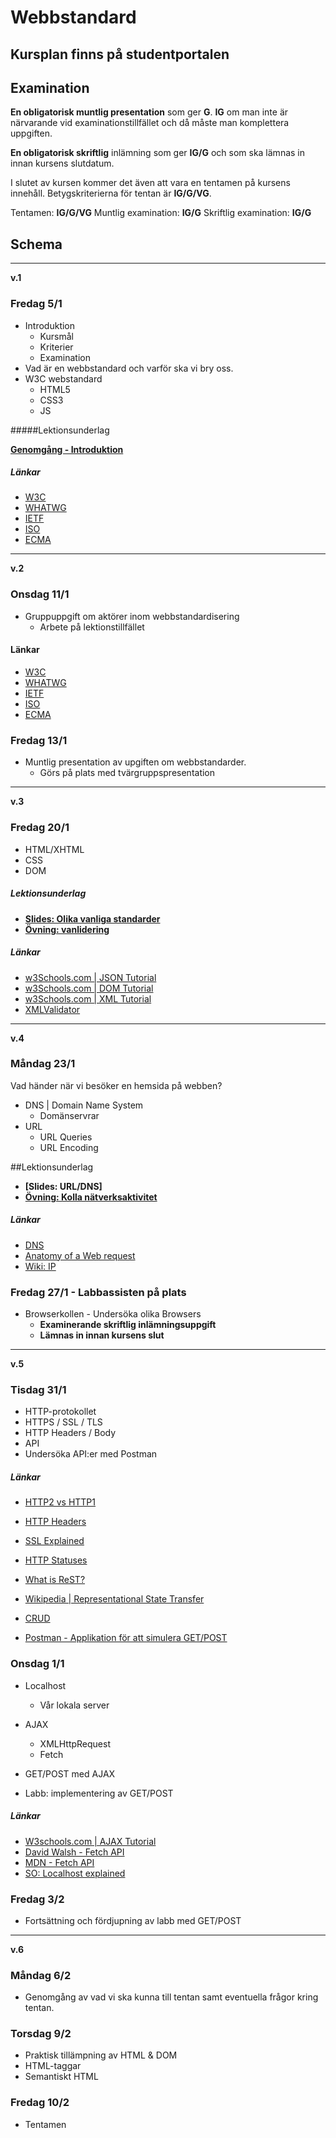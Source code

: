 # Webbstandard

## Kursplan finns på studentportalen

## Examination

**En obligatorisk muntlig presentation** som ger **G**. **IG** om man inte är närvarande vid examinationstillfället och då måste man komplettera uppgiften.

**En obligatorisk skriftlig** inlämning som ger **IG/G** och som ska lämnas in innan kursens slutdatum.

I slutet av kursen kommer det även att vara en tentamen på kursens innehåll. Betygskriterierna för tentan är **IG/G/VG**.

Tentamen: **IG/G/VG**
Muntlig examination: **IG/G**
Skriftlig examination: **IG/G**

## Schema

---
**v.1**

### Fredag 5/1

* Introduktion
    - Kursmål
    - Kriterier
    - Examination
* Vad är en webbstandard och varför ska vi bry oss.
* W3C webstandard
    - HTML5
    - CSS3
    - JS


#####Lektionsunderlag

**[Genomgång - Introduktion](https://fend16.github.io/slides/webbstandard/intro.html#/)**

##### Länkar
* [W3C](https://www.w3.org/Consortium/)
* [WHATWG](https://whatwg.org/)
* [IETF](https://www.ietf.org/)
* [ISO](http://www.iso.org/iso/home.html)
* [ECMA](https://www.ecma-international.org/)

---
**v.2**

### Onsdag 11/1

* Gruppuppgift om aktörer inom webbstandardisering
    - Arbete på lektionstillfället


#### Länkar
* [W3C](https://www.w3.org/Consortium/)
* [WHATWG](https://whatwg.org/)
* [IETF](https://www.ietf.org/)
* [ISO](http://www.iso.org/iso/home.html)
* [ECMA](https://www.ecma-international.org/)

### Fredag 13/1

* Muntlig presentation av upgiften om webbstandarder.
    - Görs på plats med tvärgruppspresentation

---
**v.3**


### Fredag 20/1

* HTML/XHTML
* CSS
* DOM

##### Lektionsunderlag

* **[Slides: Olika vanliga standarder](https://fend16.github.io/slides/webbstandard/common_standards.html#/)**
* **[Övning: vanlidering](https://github.com/FEND16/webbstandard/blob/master/exercises/01_validation.md)**

##### Länkar
* [w3Schools.com | JSON Tutorial](http://www.w3schools.com/js/js_json_intro.asp)
* [w3Schools.com | DOM Tutorial](http://www.w3schools.com/js/js_htmldom.asp)
* [w3Schools.com | XML Tutorial](http://www.w3schools.com/xml/)
* [XMLValidator](https://www.xmlvalidation.com/)


---
**v.4**


### Måndag 23/1

Vad händer när vi besöker en hemsida på webben?

* DNS | Domain Name System
    - Domänservrar
* URL
    - URL Queries
    - URL Encoding

##Lektionsunderlag

* **[Slides: URL/DNS]**
* **[Övning: Kolla nätverksaktivitet](https://github.com/FEND16/webbstandard/blob/master/exercises/02_web_resources.md)**


##### Länkar
* [DNS](https://mediatemple.net/community/products/dv/204403924/dns-explained)
* [Anatomy of a Web request](https://viacreative.co.uk/culture/anatomy-web-request)
* [Wiki: IP](https://en.wikipedia.org/wiki/IP_address)

### Fredag 27/1 - Labbassisten på plats

* Browserkollen - Undersöka olika Browsers
    - **Examinerande skriftlig inlämningsuppgift**
    - **Lämnas in innan kursens slut**

---
**v.5**

### Tisdag 31/1

* HTTP-protokollet
* HTTPS / SSL / TLS
* HTTP Headers / Body
* API
* Undersöka API:er med Postman

##### Länkar
* [HTTP2 vs HTTP1](https://bagder.gitbooks.io/http2-explained/content/en/)
* [HTTP Headers](https://developer.mozilla.org/en-US/docs/Web/HTTP/Headers)
* [SSL Explained](http://security.stackexchange.com/a/20847)
* [HTTP Statuses](https://httpstatuses.com/)

* [What is ReST?](http://www.restapitutorial.com/lessons/whatisrest.html)
* [Wikipedia | Representational State Transfer](https://en.wikipedia.org/wiki/Representational_state_transfer)
* [CRUD](http://www.restapitutorial.com/lessons/httpmethods.html)
* [Postman - Applikation för att simulera GET/POST](https://www.getpostman.com/)

### Onsdag 1/1

* Localhost
    - Vår lokala server

* AJAX
    - XMLHttpRequest
    - Fetch
* GET/POST med AJAX
* Labb: implementering av GET/POST

##### Länkar
* [W3schools.com | AJAX Tutorial](http://www.w3schools.com/xml/ajax_intro.asp)
* [David Walsh - Fetch API](https://davidwalsh.name/fetch)
* [MDN - Fetch API](https://developer.mozilla.org/en/docs/Web/API/Fetch_API)
* [SO: Localhost explained](http://superuser.com/a/321769)

### Fredag 3/2

* Fortsättning och fördjupning av labb med GET/POST

---
**v.6**

### Måndag 6/2

* Genomgång av vad vi ska kunna till tentan samt eventuella frågor kring tentan. 

### Torsdag 9/2

* Praktisk tillämpning av HTML & DOM
* HTML-taggar
* Semantiskt HTML

### Fredag 10/2

* Tentamen